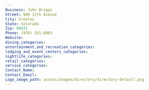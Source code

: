 ```yaml
---
Business: John Briggs
Street: 909 11th Avenue
City: Greeley
State: Colorado
Zip: 80631
Phone: (970) 351-6083
Website: 
dining_categories: 
entertainment_and_recreation_categories: 
lodging_and_event_centers_categories: 
nightlife_categories: 
retail_categories: 
service_categories: 
Contact_Name: 
Contact_Email: 
Logo_image_path: assets/images/directory/directory-default.png
---
```

